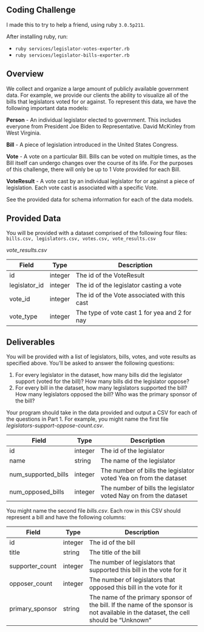 ## Coding Challenge

I made this to try to help a friend, using ruby `3.0.5p211`.

After installing ruby, run: 

- `ruby services/legislator-votes-exporter.rb`
- `ruby services/legislator-bills-exporter.rb`

## Overview

We collect and organize a large amount of publicly available government data. For example, we provide our clients the ability to visualize all of the bills that legislators voted for or against. To represent this data, we have the following important data models:

**Person** - An individual legislator elected to government. This includes everyone from President Joe Biden to Representative. David McKinley from West Virginia.

**Bill** - A piece of legislation introduced in the United States Congress.

**Vote** - A vote on a particular Bill. Bills can be voted on multiple times, as the Bill itself can undergo changes over the course of its life. For the purposes of this challenge, there will only be up to 1 Vote provided for each Bill.

**VoteResult** - A vote cast by an individual legislator for or against a piece of legislation. Each vote cast is associated with a specific Vote.

See the provided data for schema information for each of the data models.

## Provided Data

You will be provided with a dataset comprised of the following four files: 
`bills.csv, legislators.csv, votes.csv, vote_results.csv`

*vote_results.csv*

| Field  | Type | Description
| ------------- | ------------- | ------------- |
| id | integer  | The id of the VoteResult  |
| legislator_id  | integer  |The id of the legislator casting a vote |
| vote_id  | integer  | The id of the Vote associated with this cast |
| vote_type  | integer  | The type of vote cast 1 for yea and 2 for nay |

## Deliverables

You will be provided with a list of legislators, bills, votes, and vote results as specified above. You’ll be asked to answer the following questions:

1. For every legislator in the dataset, how many bills did the legislator support (voted for the bill)? How many bills did the legislator oppose?
2. For every bill in the dataset, how many legislators supported the bill? How many legislators opposed the bill? Who was the primary sponsor of the bill?

Your program should take in the data provided and output a CSV for each of the questions in Part 1. For example, you might name the first file *legislators-support-oppose-count.csv*.

| Field  | Type | Description
| ------------- | ------------- | ------------- |
| id | integer | The id of the legislator |
| name  | string | The name of the legislator |
| num_supported_bills | integer | The number of bills the legislator voted Yea on from the dataset |
| num_opposed_bills | integer | The number of bills the legislator voted Nay on from the dataset |

You might name the second file *bills.csv*. Each row in this CSV should represent a bill and have the following columns:

| Field  | Type | Description
| ------------- | ------------- | ------------- |
| id | integer | The id of the bill |
| title  | string | The title of the bill |
| supporter_count | integer | The number of legislators that supported this bill in the vote for it |
| opposer_count | integer | The number of legislators that opposed this bill in the vote for it |
| primary_sponsor | string | The name of the primary sponsor of the bill. If the name of the sponsor is not available in the dataset, the cell should be “Unknown”  |